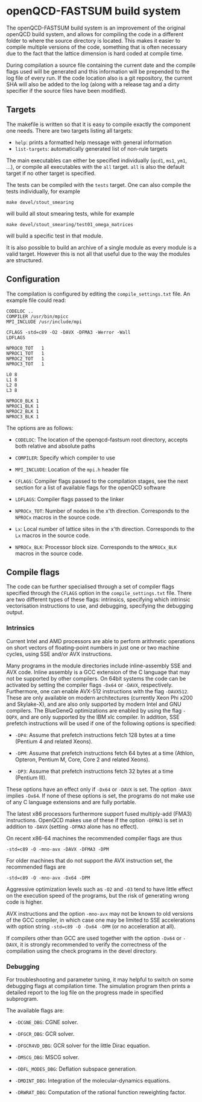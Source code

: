 # openQCD-FASTSUM build system

The openQCD-FASTSUM build system is an improvement of the original openQCD build
system, and allows for compiling the code in a different folder to where the
source directory is located. This makes it easier to compile multiple versions
of the code, something that is often necessary due to the fact that the lattice
dimension is hard coded at compile time.

During compilation a source file containing the current date and the compile
flags used will be generated and this information will be prepended to the log
file of every run. If the code location also is a git repository, the current
SHA will also be added to the log (along with a release tag and a dirty
specifier if the source files have been modified).

## Targets

The makefile is written so that it is easy to compile exactly the component one
needs. There are two targets listing all targets:

 * `help`: prints a formatted help message with general information
 * `list-targets`: automatically generated list of non-rule targets

The main executables can either be specified individually (`qcd1`, `ms1`, `ym1`,
...), or compile all executables with the `all` target. `all` is also the
default target if no other target is specified.

The tests can be compiled with the `tests` target. One can also compile the
tests individually, for example

```
make devel/stout_smearing
```

will build all stout smearing tests, while for example

```
make devel/stout_smearing/test01_omega_matrices
```

will build a specific test in that module.

It is also possible to build an archive of a single module as every module is a
valid target. However this is not all that useful due to the way the modules are
structured.


## Configuration

The compilation is configured by editing the `compile_settings.txt` file. An
example file could read:

```
CODELOC ..
COMPILER /usr/bin/mpicc
MPI_INCLUDE /usr/include/mpi

CFLAGS -std=c89 -O2 -DAVX -DFMA3 -Werror -Wall
LDFLAGS

NPROC0_TOT   1
NPROC1_TOT   1
NPROC2_TOT   1 
NPROC3_TOT   1 

L0 8
L1 8
L2 8       
L3 8       

NPROC0_BLK 1
NPROC1_BLK 1
NPROC2_BLK 1
NPROC3_BLK 1
```

The options are as follows:

 * `CODELOC`: The location of the openqcd-fastsum root directory, accepts both
              relative and absolute paths

 * `COMPILER`: Specify which compiler to use

 * `MPI_INCLUDE`: Location of the `mpi.h` header file

 * `CFLAGS`: Compiler flags passed to the compilation stages, see the next
             section for a list of available flags for the openQCD software

 * `LDFLAGS`: Compiler flags passed to the linker

 * `NPROCx_TOT`: Number of nodes in the x'th direction. Corresponds to the
                 `NPROCx` macros in the source code.

 * `Lx`: Local number of lattice sites in the x'th direction. Corresponds to the
         `Lx` macros in the source code.

 * `NPROCx_BLK`: Processor block size. Corresponds to the `NPROCx_BLK` macros in
                 the source code.


## Compile flags

The code can be further specialised through a set of compiler flags specified
through the `CFLAGS` option in the `compile_settings.txt` file. There are two
different types of these flags: intrinsics, specifying which intrinsic
vectorisation instructions to use, and debugging, specifying the debugging
output.

### Intrinsics

Current Intel and AMD processors are able to perform arithmetic operations on
short vectors of floating-point numbers in just one or two machine cycles, using
SSE and/or AVX instructions.

Many programs in the module directories include inline-assembly SSE and AVX
code. Inline assembly is a GCC extension of the C language that may not be
supported by other compilers. On 64bit systems the code can be activated by
setting the compiler flags `-Dx64` or `-DAVX`, respectively. Furthermore, one
can enable AVX-512 instructions with the flag `-DAVX512`. These are only
available on modern architectures (currently Xeon Phi x200 and Skylake-X), and
are also only supported by modern Intel and GNU compilers. The BlueGeneQ
optimizations are enabled by using the flag `-DQPX`, and are only supported by
the IBM xlc compiler. In addition, SSE prefetch instructions will be used if
one of the following options is specified:

 * `-DP4`: Assume that prefetch instructions fetch 128 bytes at a time
           (Pentium 4 and related Xeons).

 * `-DPM`: Assume that prefetch instructions fetch 64 bytes at a time
           (Athlon, Opteron, Pentium M, Core, Core 2 and related Xeons).

 * `-DP3`: Assume that prefetch instructions fetch 32 bytes at a time
           (Pentium III).

These options have an effect only if `-Dx64` or `-DAVX` is set. The option
`-DAVX` implies `-Dx64`. If none of these options is set, the programs do not
make use of any C language extensions and are fully portable.

The latest x86 processors furthermore support fused multiply-add (FMA3)
instructions. OpenQCD makes use of these if the option `-DFMA3` is set in
addition to `-DAVX` (setting `-DFMA3` alone has no effect).

On recent x86-64 machines the recommended compiler flags are thus

```
-std=c89 -O -mno-avx -DAVX -DFMA3 -DPM
```

For older machines that do not support the AVX instruction set, the recommended
flags are

```
-std=c89 -O -mno-avx -Dx64 -DPM
```

Aggressive optimization levels such as `-O2` and `-O3` tend to have little
effect on the execution speed of the programs, but the risk of generating wrong
code is higher.

AVX instructions and the option `-mno-avx` may not be known to old versions of
the GCC compiler, in which case one may be limited to SSE accelerations with
option string `-std=c89 -O -Dx64 -DPM` (or no acceleration at all).

If compilers other than GCC are used together with the option `-Dx64` or
`-DAVX`, it is strongly recommended to verify the correctness of the compilation
using the check programs in the devel directory.


### Debugging

For troubleshooting and parameter tuning, it may helpful to switch on some
debugging flags at compilation time. The simulation program then prints a
detailed report to the log file on the progress made in specified subprogram.

The available flags are:

 * `-DCGNE_DBG`: CGNE solver.

 * `-DFGCR_DBG`: GCR solver.

 * `-DFGCR4VD_DBG`: GCR solver for the little Dirac equation.

 * `-DMSCG_DBG`: MSCG solver.

 * `-DDFL_MODES_DBG`: Deflation subspace generation.

 * `-DMDINT_DBG`: Integration of the molecular-dynamics equations.

 * `-DRWRAT_DBG`: Computation of the rational function reweighting factor.
